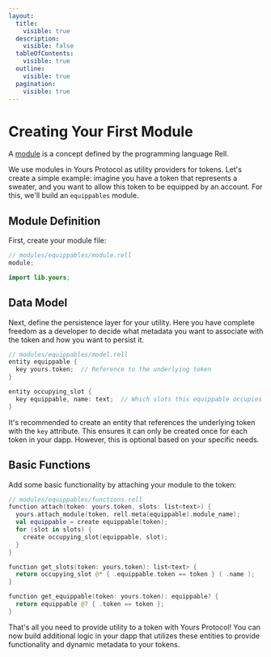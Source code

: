 ```yaml
---
layout:
  title:
    visible: true
  description:
    visible: false
  tableOfContents:
    visible: true
  outline:
    visible: true
  pagination:
    visible: true
---
```


# Creating Your First Module

A [module](https://docs.chromia.com/category/module-definitions) is a concept defined by the programming language Rell.

We use modules in Yours Protocol as utility providers for tokens. Let's create a simple example: imagine you have a token that represents a sweater, and you want to allow this token to be equipped by an account. For this, we'll build an `equippables` module.

## Module Definition

First, create your module file:

```kotlin
// modules/equippables/module.rell
module;

import lib.yours;
```

## Data Model

Next, define the persistence layer for your utility. Here you have complete freedom as a developer to decide what metadata you want to associate with the token and how you want to persist it.

```kotlin
// modules/equippables/model.rell
entity equippable {
  key yours.token;  // Reference to the underlying token
}

entity occupying_slot {
  key equippable, name: text;  // Which slots this equippable occupies
}
```

It's recommended to create an entity that references the underlying token with the `key` attribute. This ensures it can only be created once for each token in your dapp. However, this is optional based on your specific needs.

## Basic Functions

Add some basic functionality by attaching your module to the token:

```kotlin
// modules/equippables/functions.rell
function attach(token: yours.token, slots: list<text>) {
  yours.attach_module(token, rell.meta(equippable).module_name);
  val equippable = create equippable(token);
  for (slot in slots) {
    create occupying_slot(equippable, slot);
  }
}

function get_slots(token: yours.token): list<text> {
  return occupying_slot @* { .equippable.token == token } ( .name );
}

function get_equippable(token: yours.token): equippable? {
  return equippable @? { .token == token };
}
```

That's all you need to provide utility to a token with Yours Protocol! You can now build additional logic in your dapp that utilizes these entities to provide functionality and dynamic metadata to your tokens.
